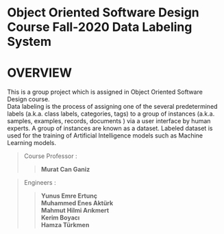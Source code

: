 # Object Oriented Software Design Course Fall-2020 Data Labeling System
# OVERVIEW
This is a group project which is assigned in Object Oriented Software Design course.  
Data labeling is the process of assigning one of the several predetermined labels (a.k.a. class labels, categories, tags) to a group of instances (a.k.a. samples, examples, records, documents ) via a user interface by human experts. A group of instances are known as a dataset.  Labeled dataset is used for the training of Artificial Intelligence models such as Machine Learning models. 

>Course Professor :  
>>**Murat Can Ganiz**

>Engineers :  
>>**Yunus Emre Ertunç**  
>>**Muhammed Enes Aktürk**  
>>**Mahmut Hilmi Arıkmert**  
>>**Kerim Boyacı**  
>>**Hamza Türkmen**  

